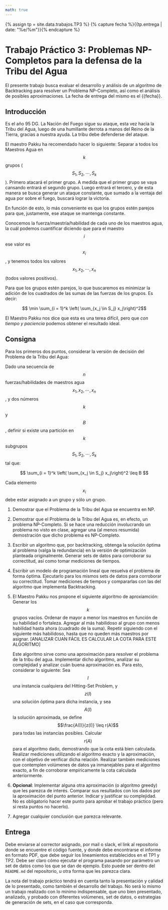 ```yaml
---
math: true
---
```


{% assign tp = site.data.trabajos.TP3 %}
{% capture fecha %}{{tp.entrega | date: "%e/%m"}}{% endcapture %}

# Trabajo Práctico 3: Problemas NP-Completos para la defensa de la Tribu del Agua

El presente trabajo busca evaluar el desarrollo y análisis de un algoritmo 
de Backtracking para resolver un Problema NP-Completo, así como el análisis 
de posibles aproximaciones. 
La fecha de entrega del mismo es el {{fecha}}.

## Introducción

Es el año 95 DG. 
La Nación del Fuego sigue su ataque, esta vez hacia la Tribu del Agua, luego de
una humillante derrota a manos del Reino de la Tierra, gracias a nuestra ayuda. 
La tribu debe defenderse del ataque. 

El maestro Pakku ha recomendado hacer lo siguiente: 
Separar a todos los Maestros Agua en $$k$$ grupos ($$S_1, S_2, \cdots, S_k$$). 
Primero atacará el primer grupo. A medida que el primer grupo se vaya cansando 
entrará el segundo grupo. Luego entrará el tercero, y de esta manera se busca 
generar un ataque constante, que sumado a la ventaja del agua por sobre el fuego, 
buscará lograr la victoria. 

En función de esto, lo más conveniente es que los grupos estén parejos para que,
justamente, ese ataque se mantenga constante. 

Conocemos la fuerza/maestría/habilidad de cada uno de los maestros agua, la cuál
podemos cuantificar diciendo que para el maestro $$i$$ ese valor es $$x_i$$, y 
tenemos todos los valores $$x_1, x_2, \cdots, x_n$$ (todos valores positivos). 

Para que los grupos estén parejos, lo que buscaremos es minimizar la adición
de los cuadrados de las sumas de las fuerzas de los grupos. Es decir:

$$ \min \sum_{i = 1}^k \left( \sum_{x_j \in S_j} x_j\right)^2$$

El Maestro Pakku nos dice que esta es una terea difícil, pero que _con tiempo y paciencia_
podemos obtener el resultado ideal.


## Consigna

Para los primeros dos puntos, considerar la versión de decisión del Problema de la Tribu del Agua:

Dado una secuencia de $$n$$ fuerzas/habilidades de maestros agua $$x_1, x_2, \cdots, x_n$$, y dos 
números $$k$$ y $$B$$, definir si existe una partición en $$k$$ subgrupos $$S_1, S_2, \cdots, S_k$$ 
tal que: 

$$ \sum_{i = 1}^k \left( \sum_{x_j \in S_j} x_j\right)^2 \leq B $$

Cada elemento $$x_i$$ debe estar asignado a un grupo y sólo un grupo. 


1. 	Demostrar que el Problema de la Tribu del Agua se encuentra en NP.

2. 	Demostrar que el Problema de la Tribu del Agua es, en efecto, un problema NP-Completo. 
	Si se hace una reducción involucrando un problema no visto en clase, agregar una
	(al menos resumida) demostración que dicho problema es NP-Completo. 

3. 	Escribir un algoritmo que, por backtracking, obtenga la solución óptima al problema (valga la 
	redundancia) en la versión de optimización planteada originalmente. 
	Generar sets de datos para corroborar su correctitud, así como tomar mediciones de tiempos. 

4. 	Escribir un modelo de programación lineal que resuelva el problema de forma óptima. Ejecutarlo
	para los mismos sets de datos para corroborar su correctitud. Tomar mediciones de tiempos
	y compararlas con las del algoritmo que implementa Backtracking. 

6. 	El Maestro Pakku nos propone el siguiente algoritmo de aproxiamción:
 	Generar los $$k$$ grupos vacíos. Ordenar de mayor a menor los maestros en función de su habilidad
 	o fortaleza. Agregar al más habilidoso al grupo con menos habilidad hasta ahora (cuadrado de la 
 	suma). Repetir siguiendo con el siguiente más habilidoso, hasta que no queden más maestros por
 	asignar. [ANALIZAR CUAN FÁCIL ES CALCULAR LA COTA PARA ESTE ALGORITMO]
   
	Este algoritmo sirve como una aproximación para resolver el problema de la tribu del agua. 
	Implementar dicho algoritmo, analizar su complejidad
	y analizar cuán buena aproximación es. Para esto, considerar lo siguiente: 
	Sea $$I$$ una instancia cualquiera del Hitting-Set Problem, y $$z(I)$$ una
	solución óptima para dicha instancia, y sea $$A(I)$$ la solución aproximada, 
	se define $$\frac{A(I)}{z(I)} \leq r(A)$$ para todas las instancias posibles. 
	Calcular $$r(A)$$ para el algoritmo dado, demostrando que la cota está bien
	calculada. Realizar mediciones utilizando el algoritmo exacto y la aproximación,
	con el objetivo de verificar dicha relación. Realizar también mediciones
	que contemplen volúmenes de datos ya inmanejables para el algoritmo exacto,
	a fin de corroborar empíricamente la cota calculada anteriormente. 

8.	**Opcional**: Implementar alguna otra aproximación (o algoritmo greedy) que 
	les parezca de interés. Comparar sus resultados con los dados por la aproximación 
	del punto anterior. Indicar y justificar su complejidad. No es obligatorio
	hacer este punto para aprobar el trabajo práctico (pero si resta puntos no hacerlo).

9. 	Agregar cualquier conclusión que parezca relevante.

## Entrega

Debe enviarse al corrector asignado, por mail o slack, el link
al repositorio donde se encuentre el código fuente, y donde debe encontrarse
el informe en formato PDF, que debe seguir los lineamientos establecidos en el TP1 y TP2.
Debe ser claro cómo ejecutar el programa pasando por parámetro un set de datos como
los que se dan de ejemplo. Esto puede ser dentro del `README.md` del repositorio,
u otra forma que les parezca clara. 

La nota del trabajo práctico tendrá en cuenta tanto la presentación y calidad de lo presentado, 
como también el desarrollo del trabajo. No será lo mismo un trabajo realizado con lo mínimo
indispensable, que uno bien presentado, analizado, y probado con diferentes volúmenes, set de 
datos, o estrategias de generación de sets, en el caso que corresponda.

